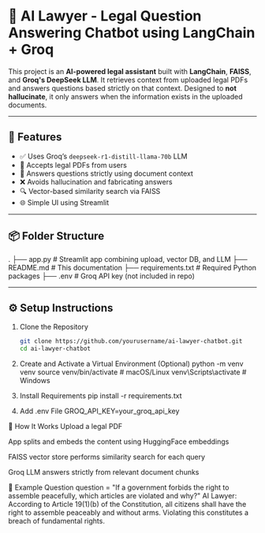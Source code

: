 # 🧠 AI Lawyer - Legal Question Answering Chatbot using LangChain + Groq

This project is an **AI-powered legal assistant** built with **LangChain**, **FAISS**, and **Groq's DeepSeek LLM**. It retrieves context from uploaded legal PDFs and answers questions based strictly on that context. Designed to **not hallucinate**, it only answers when the information exists in the uploaded documents.

---

## 🚀 Features

- ✅ Uses Groq’s `deepseek-r1-distill-llama-70b` LLM
- 📄 Accepts legal PDFs from users
- 🧠 Answers questions strictly using document context
- ❌ Avoids hallucination and fabricating answers
- 🔍 Vector-based similarity search via FAISS
- 🌐 Simple UI using Streamlit

---

## 📦 Folder Structure

.
├── app.py # Streamlit app combining upload, vector DB, and LLM
├── README.md # This documentation
├── requirements.txt # Required Python packages
├── .env # Groq API key (not included in repo)


---

## ⚙️ Setup Instructions

1. Clone the Repository
    ```bash
   git clone https://github.com/yourusername/ai-lawyer-chatbot.git
   cd ai-lawyer-chatbot
2. Create and Activate a Virtual Environment (Optional)
        python -m venv venv
     source venv/bin/activate       # macOS/Linux
     venv\Scripts\activate          # Windows

3. Install Requirements
    pip install -r requirements.txt 
4. Add .env File
    GROQ_API_KEY=your_groq_api_key

🧪 How It Works
Upload a legal PDF

App splits and embeds the content using HuggingFace embeddings

FAISS vector store performs similarity search for each query

Groq LLM answers strictly from relevant document chunks

🧠 Example Question
question = "If a government forbids the right to assemble peacefully, which articles are violated and why?"
AI Lawyer: According to Article 19(1)(b) of the Constitution, all citizens shall have the right to assemble peaceably and without arms. Violating this constitutes a breach of fundamental rights.


